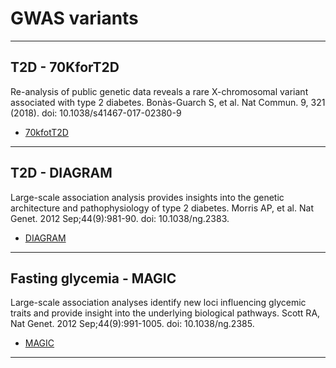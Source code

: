 GWAS variants
=========================

***

## T2D - 70KforT2D
Re-analysis of public genetic data reveals a rare X-chromosomal variant associated with type 2 diabetes. Bonàs-Guarch S, et al. Nat Commun. 9, 321 (2018). doi: 10.1038/s41467-017-02380-9

- [70kfotT2D](https://www.nature.com/articles/s41467-017-02380-9)

***

## T2D - DIAGRAM
Large-scale association analysis provides insights into the genetic architecture and pathophysiology of type 2 diabetes. Morris AP, et al. Nat Genet. 2012 Sep;44(9):981-90. doi: 10.1038/ng.2383.

- [DIAGRAM](http://www.ncbi.nlm.nih.gov/pubmed/22885922)

***

## Fasting glycemia - MAGIC
Large-scale association analyses identify new loci influencing glycemic traits and provide insight into the underlying biological pathways. Scott RA, Nat Genet. 2012 Sep;44(9):991-1005. doi: 10.1038/ng.2385.

- [MAGIC](http://www.ncbi.nlm.nih.gov/pubmed/22885924)

***
